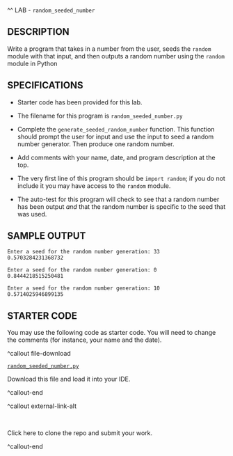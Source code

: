 ^^ LAB - `random_seeded_number`


## DESCRIPTION

Write a program that takes in a number from the user, seeds the `random` module with that input, and then outputs a random number using the `random` module in Python 

## SPECIFICATIONS

* Starter code has been provided for this lab.

* The filename for this program is `random_seeded_number.py`

* Complete the `generate_seeded_random_number` function. This function should prompt the user for input and use the input to seed a random number generator. Then produce one random number.

* Add comments with your name, date, and program description at the top.

* The very first line of this program should be `import random`; if you do not include it you may have access to the `random` module.

* The auto-test for this program will check to see that a random number has been output *and* that the random number is specific to the seed that was used.

## SAMPLE OUTPUT

```
Enter a seed for the random number generation: 33
0.5703284231368732
```

```
Enter a seed for the random number generation: 0
0.8444218515250481
```

```
Enter a seed for the random number generation: 10
0.5714025946899135
```

## STARTER CODE

You may use the following code as starter code. You will need to change the comments (for instance, your name and the date).

^callout file-download

[`random_seeded_number.py`](https://drive.google.com/uc?export=download&id=1CJ-6FjAt-sWH8ANOKqKk9Tpm7T4qYf-T)

Download this file and load it into your IDE.

^callout-end

^callout external-link-alt

<br />

Click here to clone the repo and submit your work.

^callout-end





<br /><br />
